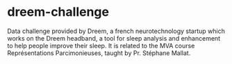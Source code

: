 # dreem-challenge

Data challenge provided by Dreem, a french neurotechnology startup which works on the Dreem headband, a tool for sleep analysis and enhancement to help people improve their sleep. It is related to the MVA course Représentations Parcimonieuses, taught by Pr. Stéphane Mallat.
